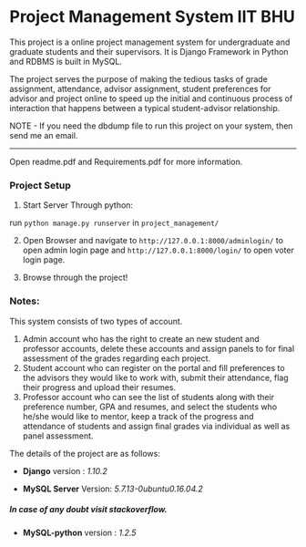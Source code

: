 # Project Management System IIT BHU
This project is a online project management system for undergraduate and graduate students and their supervisors. It is Django Framework in Python and RDBMS is built in MySQL.

The project serves the purpose of making the tedious tasks of grade assignment, attendance, advisor assignment, student preferences for advisor and project online to speed up the initial and continuous process of interaction that happens between a typical student-advisor relationship.

NOTE - If you need the dbdump file to run this project on your system, then send me an email.

--------

Open readme.pdf and Requirements.pdf for more information.

### Project Setup
1. Start Server Through python:

run `python manage.py runserver` in `project_management/`

2. Open Browser and navigate to `http://127.0.0.1:8000/adminlogin/` to open admin login page and `http://127.0.0.1:8000/login/` to open voter login page.

3. Browse through the project!

### Notes:
This system consists of two types of account.
1. Admin account who has the right to create an new student and professor accounts, delete these accounts and assign panels to for final assessment of the grades regarding each project.
2. Student account who can register on the portal and fill preferences to the advisors they would like to work with, submit their attendance, flag their progress and upload their resumes.
3. Professor account who can see the list of students along with their preference number, GPA and resumes, and select the students who he/she would like to mentor, keep a track of the progress and attendance of students and assign final grades via individual as well as panel assessment.

The details of the project are as follows:

* **Django** version : *1.10.2*

* **MySQL Server** Version: *5.7.13-0ubuntu0.16.04.2*

##### In case of any doubt visit stackoverflow.

* **MySQL-python** version : *1.2.5*
